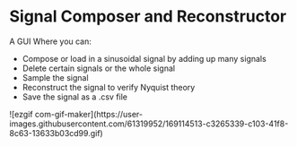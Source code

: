 # Signal Composer and Reconstructor
A GUI Where you can: 
<ul>
<li>Compose or load in a sinusoidal signal by adding up many signals</li>
  <li>Delete certain signals or the whole signal </li>
  <li>Sample the signal</li>
  <li>Reconstruct the signal to verify Nyquist theory</li>
  <li>Save the signal as a .csv file</li>
  </ul>
![ezgif com-gif-maker](https://user-images.githubusercontent.com/61319952/169114513-c3265339-c103-41f8-8c63-13633b03cd99.gif)
